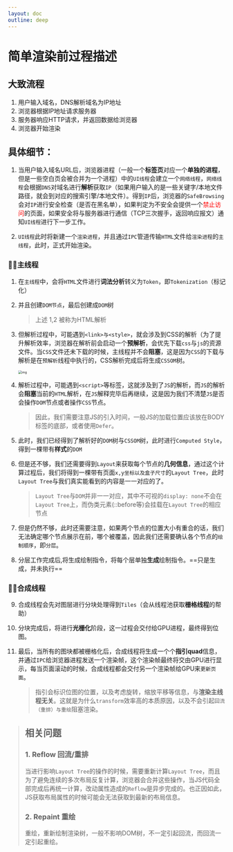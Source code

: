 ```yaml
---
layout: doc
outline: deep
---
```


# 

# 简单渲染前过程描述

## 大致流程

1. 用户输入域名，DNS解析域名为IP地址
2. 浏览器根据IP地址请求服务器
3. 服务器响应HTTP请求，并返回数据给浏览器
4. 浏览器开始渲染



## 具体细节：

1. 当用户输入域名URL后，浏览器进程（一般一个**标签页**对应一个**单独的进程**，但是一些空白页会被合并为一个进程）中的`UI线程`会建立一个`网络线程`，`网络线程`会根据`DNS`对域名进行**解析**获取`IP`（如果用户输入的是一些关键字/本地文件路径，就会到对应的搜索引擎/本地文件）。得到`IP`后，浏览器的`SafeBrowsing`会对`IP`进行安全检查（是否在黑名单），如果判定为不安全会提供一个<text style="color: red ">禁止访问</text>的页面，如果安全将与服务器进行通信（TCP三次握手，返回响应报文）通知`UI线程`进行下一步工作。

2. `UI线程`此时将新建一个`渲染进程`，并且通过`IPC`管道传输`HTML`文件给`渲染进程`的`主线程`，此时，正式开始渲染。



### 🏊‍♂️主线程

1. 在`主线程`中，会将`HTML`文件进行**词法分析**转义为`Token`，即`Tokenization`（标记化）

2. 并且创建`DOM节点`，最后创建成`DOM`树

   > 上述 1,2 被称为HTML解析

3. 但解析过程中，可能遇到`<link>与<style>`，就会涉及到CSS的解析（为了提升解析效率，浏览器在解析前会启动一个**预解析**，会优先下载`css`与`js`的资源文件。当`CSS`文件还未下载的时候，主线程并不会**阻塞**，这是因为`CSS`的下载与解析是在`预解析`线程中执行的，CSS解析完成后将生成`CSSOM`树。

   <img src="https://s2.loli.net/2023/04/12/HK6W4eGIp7gSRd3.png" alt="img" style="zoom: 50%;" />

4. 解析过程中，可能遇到`<script>`等标签，这就涉及到了`JS`的解析，而`JS`的解析会**阻塞**当前的`HTML`解析，在`JS`解释完毕后再继续，这是因为我们不清楚`JS`是否会操作`DOM`节点或者操作`CSS`节点。

   > 因此，我们需要注意JS的引入时间，一般JS的加载位置应该放在BODY标签的底部，或者使用`Defer`。

5. 此时，我们已经得到了解析好的`DOM`树与`CSSOM`树，此时进行`Computed Style`，得到一棵带有**样式**的`DOM`

6. 但是还不够，我们还需要得到`Layout`来获取每个节点的**几何信息**，通过这个计算过程后，我们将得到一棵带有页面`x,y坐标以及盒子尺寸`的`Layout Tree`，此时`Layout Tree`与我们真实能看到的内容是一一对应的了。

   > `Layout Tree`与`DOM`并非一一对应，其中不可视的`display: none`不会在`Layout Tree`上，而伪类元素(::before等)会挂载在`Layout Tree`的相应节点

7. 但是仍然不够，此时还需要注意，如果两个节点的位置大小有重合的话，我们无法确定哪个节点展示在前，哪个被覆盖，因此我们还需要确认各个节点的`绘制顺序`，即`分层`。

8. 分层工作完成后,将生成绘制指令，将每个层单独**生成**绘制指令。==只是生成，并未执行==

### 🏊‍♀️合成线程

9. 合成线程会先对图层进行分块处理得到`Tiles`（会从线程池获取**栅格线程**的帮助）

10. 分块完成后，将进行**光栅化**阶段，这一过程会交付给GPU进程，最终得到位图。

11. 最后，当所有的图块都被栅格化后，合成线程将生成一个个**指引quad**信息，并通过`IPC`给浏览器进程发送一个渲染帧，这个渲染帧最终将交由GPU进行显示，每当页面滚动的时候，合成线程都会交付另一个渲染帧给GPU来`更新页面`。

    > 指引会标识位图的位置，以及考虑旋转，缩放平移等信息，与**渲染主线程无关**。这就是为什么`transform`效率高的本质原因，以及不会引起`回流（重排）与重绘`阻塞渲染。





> ## 相关问题
>
> ### 1. Reflow 回流/重排
>
> ​	当进行影响`Layout Tree`的操作的时候，需要重新计算`Layout Tree`，而且为了避免连续的多次布局反复计算，浏览器会合并这些操作，当JS代码全部完成后再统一计算，改动属性造成的`Reflow`是异步完成的。也正因如此，JS获取布局属性的时候可能会无法获取到最新的布局信息。
>
> ### 2. Repaint 重绘
>
> ​	重绘，重新绘制渲染树，一般不影响DOM树，不一定引起回流，而回流一定引起重绘。

